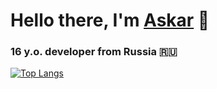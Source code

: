 # Hello there, I'm [Askar](https://github.com/AskarKasimov) 👋
### 16 y.o. developer from Russia 🇷🇺 
[![Top Langs](https://github-readme-stats.vercel.app/api/top-langs/?username=askarkasimov&layout=compact)](https://github.com/anuraghazra/github-readme-stats)
